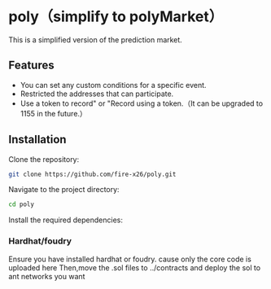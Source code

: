 # poly（simplify to polyMarket）

This is a simplified version of the prediction market.

## Features

- You can set any custom conditions for a specific event.
- Restricted the addresses that can participate.
- Use a token to record" or "Record using a token.（It can be upgraded to 1155 in the future.）

## Installation

Clone the repository:

```bash
git clone https://github.com/fire-x26/poly.git
```

Navigate to the project directory:

```bash
cd poly
```

Install the required dependencies:


### Hardhat/foudry

Ensure you have installed hardhat or foudry. cause only the core code is uploaded here
Then,move the .sol files to ../contracts
and deploy the sol to ant networks you want

